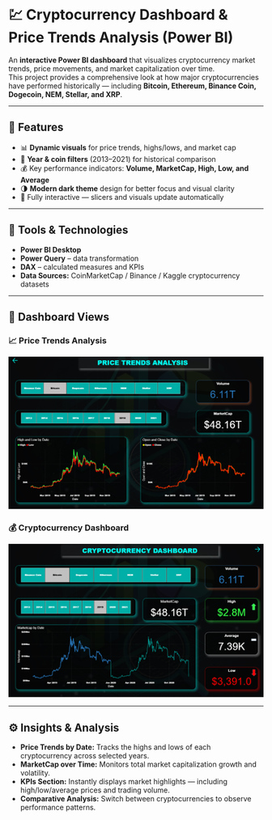 # 💹 Cryptocurrency Dashboard & Price Trends Analysis (Power BI)

An **interactive Power BI dashboard** that visualizes cryptocurrency market trends, price movements, and market capitalization over time.  
This project provides a comprehensive look at how major cryptocurrencies have performed historically — including **Bitcoin, Ethereum, Binance Coin, Dogecoin, NEM, Stellar, and XRP**.

---

## 🚀 Features

- 📊 **Dynamic visuals** for price trends, highs/lows, and market cap  
- 🧭 **Year & coin filters** (2013–2021) for historical comparison  
- 💰 Key performance indicators: **Volume, MarketCap, High, Low, and Average**  
- 🌗 **Modern dark theme** design for better focus and visual clarity  
- 🔄 Fully interactive — slicers and visuals update automatically  

---

## 🧠 Tools & Technologies

- **Power BI Desktop**
- **Power Query** – data transformation  
- **DAX** – calculated measures and KPIs  
- **Data Sources:** CoinMarketCap / Binance / Kaggle cryptocurrency datasets  

---

## 📸 Dashboard Views

### 📈 Price Trends Analysis
![Price Trends Dashboard](https://github.com/0marHisham/Cryptocurrency-Dashboard-Price-Trends-Analysis/blob/c310bccf92b4973979c1dcfb988cd02aed81dd67/Price%20Trends%20Dashboard.png)

### 💰 Cryptocurrency Dashboard
![Crypto Dashboard](https://github.com/0marHisham/Cryptocurrency-Dashboard-Price-Trends-Analysis/blob/a0a464fc1140a0f0da0a520d3706eedca135bd56/Crypto%20Dashboard.png)

---

## ⚙️ Insights & Analysis

- **Price Trends by Date:** Tracks the highs and lows of each cryptocurrency across selected years.  
- **MarketCap over Time:** Monitors total market capitalization growth and volatility.  
- **KPIs Section:** Instantly displays market highlights — including high/low/average prices and trading volume.  
- **Comparative Analysis:** Switch between cryptocurrencies to observe performance patterns.
